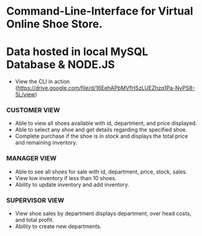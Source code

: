 # Command-Line-Interface for Virtual Online Shoe Store. 
# Data hosted in local MySQL Database & NODE.JS
 - View the CLI in action (https://drive.google.com/file/d/16EehAPbMVfHSzLUEZhzq1Pa-NyPS8-5L/view)

### CUSTOMER VIEW
  - Able to view all shoes available with id, department, and price displayed. 
  - Able to select any shoe and get details regarding the specified shoe. 
  - Complete purchase if the shoe is in stock and displays the total price and remaining inventory.
 
### MANAGER VIEW 
  - Able to see all shoes for sale with id, department, price, stock, sales.
  - View low inventory if less than 10 shoes.
  - Ability to update inventory and add inventory.
 
 ### SUPERVISOR VIEW
  - View shoe sales by department displays department, over head costs, and total profit.
  - Ability to create new departments.


